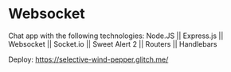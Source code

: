 # Websocket
Chat app with the following technologies:
Node.JS || Express.js || Websocket || Socket.io || Sweet Alert 2 || Routers || Handlebars 


Deploy:
https://selective-wind-pepper.glitch.me/
